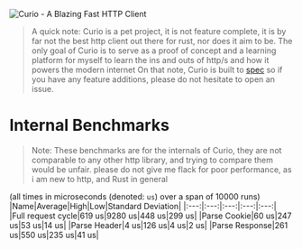 ![Curio - A Blazing Fast HTTP Client](https://raw.githubusercontent.com/fatalcenturion/Curio/media/Curio_clear.png)


> A quick note: Curio is a pet project, it is not feature complete, it is by far not the best http client out there for rust, nor does it aim to be. The only goal of Curio is to serve as a proof of concept and a learning platform for myself to learn the ins and outs of http/s and how it powers the modern internet
> On that note, Curio is built to [spec](https://www.w3.org/Protocols/rfc2616/rfc2616.html) so if you have any feature additions, please do not hesitate to open an issue.

# Internal Benchmarks
> Note: These benchmarks are for the internals of Curio, they are not comparable to any other http library, and trying to compare them would be unfair. please do not give me flack for poor performance, as i am new to http, and Rust in general

(all times in microseconds (denoted: `us`) over a span of 10000 runs)
|Name|Average|High|Low|Standard Deviation|
|:---:|:---:|:---:|:---:|:---:|
|Full request cycle|619 us|9280 us|448 us|299 us|
|Parse Cookie|60 us|247 us|53 us|14 us|
|Parse Header|4 us|126 us|4 us|2 us|
|Parse Response|261 us|550 us|235 us|41 us|
